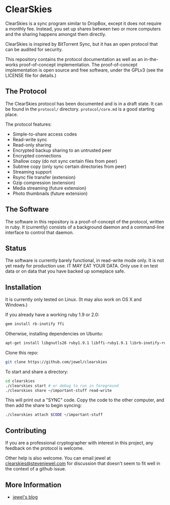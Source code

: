ClearSkies
==========

ClearSkies is a sync program similar to DropBox, except it does not require a
monthly fee.  Instead, you set up shares between two or more computers and the
sharing happens amongst them directly.

ClearSkies is inspired by BitTorrent Sync, but it has an open protocol that can
be audited for security.

This repository contains the protocol documentation as well as an in-the-works
proof-of-concept implementation.  The proof-of-concept implementation is open
source and free software, under the GPLv3 (see the LICENSE file for details.)


The Protocol
------------

The ClearSkies protocol has been documented and is in a draft state.  It can be
found in the `protocol/` directory.  `protocol/core.md` is a good starting
place.

The protocol features:

* Simple-to-share access codes
* Read-write sync
* Read-only sharing
* Encrypted backup sharing to an untrusted peer
* Encrypted connections
* Shallow copy (do not sync certain files from peer)
* Subtree copy (only sync certain directories from peer)
* Streaming support
* Rsync file transfer (extension)
* Gzip compression (extension)
* Media streaming (future extension)
* Photo thumbnails (future extension)


The Software
------------

The software in this repository is a proof-of-concept of the protocol, written
in ruby.  It (currently) consists of a background daemon and a command-line
interface to control that daemon.


Status
------

The software is currently barely functional, in read-write mode only.  It is
not yet ready for production use.  IT MAY EAT YOUR DATA.  Only use it on test
data or on data that you have backed up someplace safe.


Installation
------------

It is currently only tested on Linux.  (It may also work on OS X and Windows.)

If you already have a working ruby 1.9 or 2.0:

```bash
gem install rb-inotify ffi
```

Otherwise, installing dependencies on Ubuntu:

```bash
apt-get install libgnutls26 ruby1.9.1 libffi-ruby1.9.1 librb-inotify-ruby1.9.1
```

Clone this repo:

```bash
git clone https://github.com/jewel/clearskies
```


To start and share a directory:

```bash
cd clearskies
./clearskies start # or debug to run in foreground
./clearskies share ~/important-stuff read-write
```


This will print out a "SYNC" code.  Copy the code to the other computer, and
then add the share to begin syncing:

```bash
./clearskies attach $CODE ~/important-stuff
```


Contributing
------------

If you are a professional cryptographer with interest in this project, any
feedback on the protocol is welcome.

Other help is also welcome.  You can email jewel at clearskies@stevenjewel.com
for discussion that doesn't seem to fit well in the context of a github issue.


More Information
----------------

* [jewel's blog](http://stevenjewel.com)
